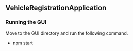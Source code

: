 ## VehicleRegistrationApplication

### Running the GUI

Move to the GUI directory and run the following command.
- npm start

